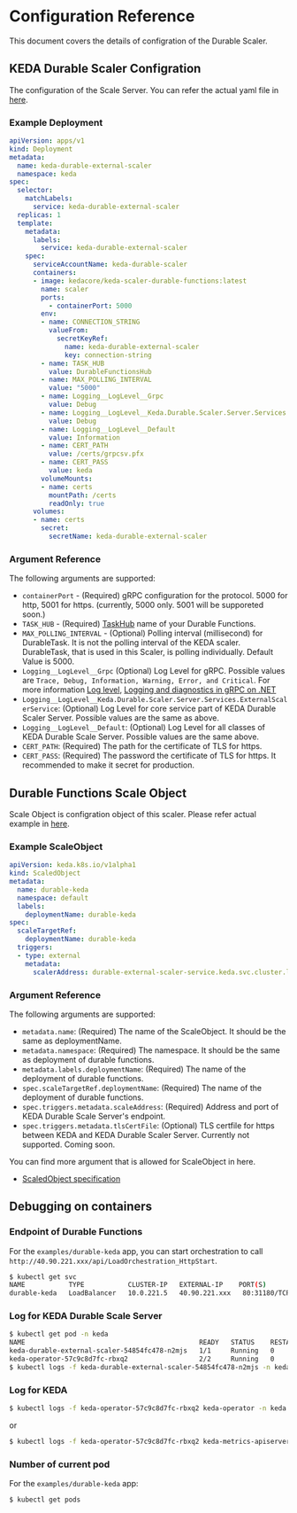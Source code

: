 # Configuration Reference

This document covers the details of configration of the Durable Scaler.

## KEDA Durable Scaler Configration

The configuration of the Scale Server. You can refer the actual yaml file in [here](../deploy/deployment.yml).

### Example Deployment 

```yaml
apiVersion: apps/v1
kind: Deployment
metadata:
  name: keda-durable-external-scaler
  namespace: keda
spec:
  selector:
    matchLabels:
      service: keda-durable-external-scaler
  replicas: 1
  template:
    metadata:
      labels:
        service: keda-durable-external-scaler
    spec:
      serviceAccountName: keda-durable-scaler
      containers:
      - image: kedacore/keda-scaler-durable-functions:latest
        name: scaler
        ports:
          - containerPort: 5000
        env:
        - name: CONNECTION_STRING
          valueFrom:
            secretKeyRef:
              name: keda-durable-external-scaler
              key: connection-string 
        - name: TASK_HUB
          value: DurableFunctionsHub
        - name: MAX_POLLING_INTERVAL
          value: "5000"
        - name: Logging__LogLevel__Grpc
          value: Debug
        - name: Logging__LogLevel__Keda.Durable.Scaler.Server.Services.ExternalScalerService
          value: Debug
        - name: Logging__LogLevel__Default
          value: Information
        - name: CERT_PATH
          value: /certs/grpcsv.pfx
        - name: CERT_PASS
          value: keda
        volumeMounts:
        - name: certs
          mountPath: /certs
          readOnly: true
      volumes:
      - name: certs
        secret:
          secretName: keda-durable-external-scaler
```
### Argument Reference
The following arguments are supported:
* `containerPort` - (Required) gRPC configuration for the protocol. 5000 for http, 5001 for https. (currently, 5000 only. 5001 will be supporeted soon.)
* `TASK_HUB` - (Required) [TaskHub](https://docs.microsoft.com/en-us/azure/azure-functions/durable/durable-functions-task-hubs) name of your Durable Functions. 
* `MAX_POLLING_INTERVAL` - (Optional) Polling interval (millisecond) for DurableTask. It is not the polling interval of the KEDA scaler. DurableTask, that is used in this Scaler, is polling individually. Default Value is 5000.
* `Logging__LogLevel__Grpc` (Optional) Log Level for gRPC. Possible values are `Trace, Debug, Information, Warning, Error, and Critical`. For more information [Log level](https://docs.microsoft.com/en-us/aspnet/core/fundamentals/logging/index?view=aspnetcore-3.0#log-level), [Logging and diagnostics in gRPC on .NET](https://docs.microsoft.com/en-us/aspnet/core/grpc/diagnostics?view=aspnetcore-3.0)
* `Logging__LogLevel__Keda.Durable.Scaler.Server.Services.ExternalScalerService`: (Optional) Log Level for core service part of KEDA Durable Scaler Server. Possible values are the same as above. 
* `Logging__LogLevel__Default`: (Optional) Log Level for all classes of KEDA Durable Scale Server. Possible values are the same above. 
* `CERT_PATH`: (Required) The path for the certificate of TLS for https. 
* `CERT_PASS`: (Required) The password the certificate of TLS for https. It recommended to make it secret for production.

## Durable Functions Scale Object

Scale Object is configration object of this scaler. Please refer actual example in [here](../examples/durable-keda/deployone.yml).

### Example ScaleObject

```yaml
apiVersion: keda.k8s.io/v1alpha1
kind: ScaledObject
metadata:
  name: durable-keda
  namespace: default
  labels:
    deploymentName: durable-keda
spec:
  scaleTargetRef:
    deploymentName: durable-keda
  triggers:
  - type: external
    metadata:
      scalerAddress: durable-external-scaler-service.keda.svc.cluster.local:5000
```

### Argument Reference
The following arguments are supported:

* `metadata.name`: (Required) The name of the ScaleObject. It should be the same as deploymentName. 
* `metadata.namespace`: (Required) The namespace. It should be the same as deployment of durable functions. 
* `metadata.labels.deploymentName`: (Required) The name of the deployment of durable functions. 
* `spec.scaleTargetRef.deploymentName`: (Required) The name of the deployment of durable functions. 
* `spec.triggers.metadata.scaleAddress`: (Required) Address and port of KEDA Durable Scale Server's endpoint.
* `spec.triggers.metadata.tlsCertFile`: (Optional) TLS certfile for https between KEDA and KEDA Durable Scaler Server. Currently not supported. Coming soon. 

You can find more argument that is allowed for ScaleObject in here.
* [ScaledObject specification](https://github.com/kedacore/keda/blob/10c92ff1348b20df14921b156f611b0243924f89/spec/ScaledObject.md)

## Debugging on containers 

### Endpoint of Durable Functions 

For the `examples/durable-keda` app, you can start orchestration to call `http://40.90.221.xxx/api/LoadOrchestration_HttpStart`.

```bash
$ kubectl get svc  
NAME           TYPE           CLUSTER-IP   EXTERNAL-IP    PORT(S)        AGE
durable-keda   LoadBalancer   10.0.221.5   40.90.221.xxx   80:31180/TCP   2d
```

### Log for KEDA Durable Scale Server

```bash
$ kubectl get pod -n keda
NAME                                            READY   STATUS    RESTARTS   AGE
keda-durable-external-scaler-54854fc478-n2mjs   1/1     Running   0          4h19m
keda-operator-57c9c8d7fc-rbxq2                  2/2     Running   0          4d5h
$ kubectl logs -f keda-durable-external-scaler-54854fc478-n2mjs -n keda
```

### Log for KEDA

```bash
$ kubectl logs -f keda-operator-57c9c8d7fc-rbxq2 keda-operator -n keda
```

or

```bash
$ kubectl logs -f keda-operator-57c9c8d7fc-rbxq2 keda-metrics-apiserver -n keda
```

### Number of current pod 

For the `examples/durable-keda` app:

```bash
$ kubectl get pods 
```

